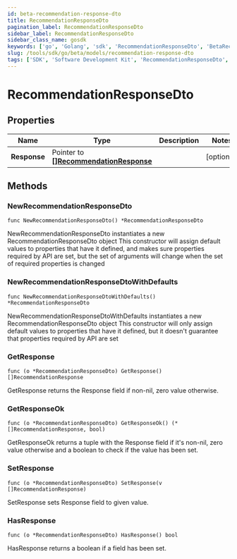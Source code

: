 ```yaml
---
id: beta-recommendation-response-dto
title: RecommendationResponseDto
pagination_label: RecommendationResponseDto
sidebar_label: RecommendationResponseDto
sidebar_class_name: gosdk
keywords: ['go', 'Golang', 'sdk', 'RecommendationResponseDto', 'BetaRecommendationResponseDto'] 
slug: /tools/sdk/go/beta/models/recommendation-response-dto
tags: ['SDK', 'Software Development Kit', 'RecommendationResponseDto', 'BetaRecommendationResponseDto']
---
```


# RecommendationResponseDto

## Properties

Name | Type | Description | Notes
------------ | ------------- | ------------- | -------------
**Response** | Pointer to [**[]RecommendationResponse**](recommendation-response) |  | [optional] 

## Methods

### NewRecommendationResponseDto

`func NewRecommendationResponseDto() *RecommendationResponseDto`

NewRecommendationResponseDto instantiates a new RecommendationResponseDto object
This constructor will assign default values to properties that have it defined,
and makes sure properties required by API are set, but the set of arguments
will change when the set of required properties is changed

### NewRecommendationResponseDtoWithDefaults

`func NewRecommendationResponseDtoWithDefaults() *RecommendationResponseDto`

NewRecommendationResponseDtoWithDefaults instantiates a new RecommendationResponseDto object
This constructor will only assign default values to properties that have it defined,
but it doesn't guarantee that properties required by API are set

### GetResponse

`func (o *RecommendationResponseDto) GetResponse() []RecommendationResponse`

GetResponse returns the Response field if non-nil, zero value otherwise.

### GetResponseOk

`func (o *RecommendationResponseDto) GetResponseOk() (*[]RecommendationResponse, bool)`

GetResponseOk returns a tuple with the Response field if it's non-nil, zero value otherwise
and a boolean to check if the value has been set.

### SetResponse

`func (o *RecommendationResponseDto) SetResponse(v []RecommendationResponse)`

SetResponse sets Response field to given value.

### HasResponse

`func (o *RecommendationResponseDto) HasResponse() bool`

HasResponse returns a boolean if a field has been set.


